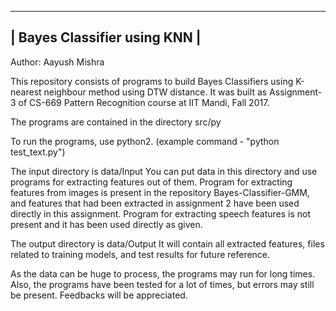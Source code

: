 -------------------------------
| Bayes Classifier using KNN |
-------------------------------
Author: Aayush Mishra

This repository consists of programs to build Bayes Classifiers using K-nearest neighbour method using DTW distance.
It was built as Assignment-3 of CS-669 Pattern Recognition course at IIT Mandi, Fall 2017.

The programs are contained in the directory src/py

To run the programs, use python2. (example command - "python test_text.py")

The input directory is data/Input
You can put data in this directory and use programs for extracting features out of them. Program for extracting features 
from images is present in the repository Bayes-Classifier-GMM, and features that had been extracted in assignment 2 have been used directly in this assignment. Program for extracting speech features is not present and it has been used directly as given. 

The output directory is data/Output
It will contain all extracted features, files related to training models, and test results for future reference.

As the data can be huge to process, the programs may run for long times.
Also, the programs have been tested for a lot of times, but errors may still be present. Feedbacks will be appreciated.
